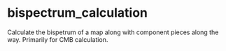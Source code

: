 # bispectrum_calculation
Calculate the bispetrum of a map along with component pieces along the way. Primarily for CMB calculation.
